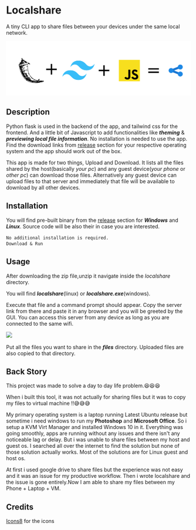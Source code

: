 # Localshare

A tiny CLI app to share files between your devices under the same local network. 

![Project Banner](banner.png)

## Description

Python flask is used in the backend of the app, and tailwind css for the frontend. And a little bit of Javascript to add functionalities like ***theming*** & ***previewing local file information***. No installation is needed to use the app. Find the download links from [release](#) section for your respective operating system and the app should work out of the box.

This app is made for two things, Upload and Download. It lists all the files shared by the host(basically *your pc*) and any guest device(*your phone* or *other pc*) can download those files. Alternatively any guest device can upload files to that server and immediately that file will be available to download by all other devices. 


## Installation

You will find pre-built binary from the [release](#) section for ***Windows*** and ***Linux***. Source code will be also their in case you are interested. 

```
No additional installation is required.
Download & Run 
```

## Usage

After downloading the zip file,unzip it navigate inside the *localshare* directory. 

You will find ***localshare***(linux) or ***localshare.exe***(windows).

Execute that file and a command prompt should appear. Copy the server link from there and paste it in any browser and you will be greeted by the GUI. You can access this server from any device as long as you are connected to the same wifi.

![](screenshots/Screenshot%20from%202022-05-04%2000-57-17.png)

Put all the files you want to share in the ***files*** directory. Uploaded files are also copied to that directory.


## Back Story

This project was made to solve a day to day life problem.😆😆😆

When i built this tool, it was not actually for sharing files but it was to copy my files to virtual machine !!😅😅😅 

My primary operating system is a laptop running Latest Ubuntu release but sometime i need windows to run my **Photoshop** and **Microsoft Office**. So i setup a KVM Virt Manager and installed Windows 10 in it. Everything was going smoothly, apps are running without any issues and there isn't any noticeable lag or delay. But i was unable to share files between my host and guest os. I searched all over the internet to find the solution but none of those solution actually works. Most of the solutions are for Linux guest and host os. 

At first i used google drive to share files but the experience was not easy and it was an issue for my productive workflow. Then i wrote localshare and the issue is gone entirely.Now I am able to share my files between my Phone + Laptop + VM. 


## Credits

[Icons8](https://icons8.com/) for the icons
